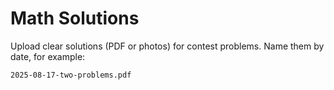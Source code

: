 # Math Solutions

Upload clear solutions (PDF or photos) for contest problems. Name them by date, for example:

`2025-08-17-two-problems.pdf`
